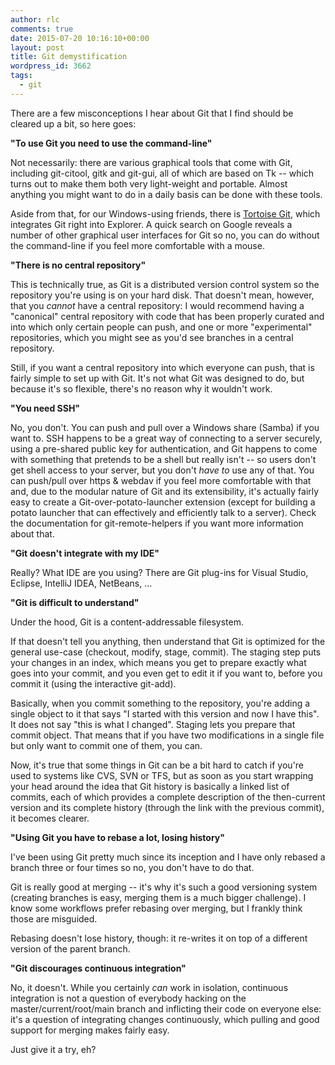 ```yaml
---
author: rlc
comments: true
date: 2015-07-20 10:16:10+00:00
layout: post
title: Git demystification
wordpress_id: 3662
tags:
  - git
---
```


There are a few misconceptions I hear about Git that I find should be cleared up a bit, so here goes:

<!--more-->

**"To use Git you need to use the command-line"**

Not necessarily: there are various graphical tools that come with Git, including git-citool, gitk and git-gui, all of which are based on Tk -- which turns out to make them both very light-weight and portable. Almost anything you might want to do in a daily basis can be done with these tools.

Aside from that, for our Windows-using friends, there is [Tortoise Git](https://code.google.com/p/tortoisegit/), which integrates Git right into Explorer.
A quick search on Google reveals a number of other graphical user interfaces for Git so no, you can do without the command-line if you feel more comfortable with a mouse.

**"There is no central repository"**

This is technically true, as Git is a distributed version control system so the repository you're using is on your hard disk. That doesn't mean, however, that you _cannot_ have a central repository: I would recommend having a "canonical" central repository with code that has been properly curated and into which only certain people can push, and one or more "experimental" repositories, which you might see as you'd see branches in a central repository.

Still, if you want a central repository into which everyone can push, that is fairly simple to set up with Git. It's not what Git was designed to do, but because it's so flexible, there's no reason why it wouldn't work.

**"You need SSH"**

No, you don't. You can push and pull over a Windows share (Samba) if you want to. SSH happens to be a great way of connecting to a server securely, using a pre-shared public key for authentication, and Git happens to come with something that pretends to be a shell but really isn't -- so users don't get shell access to your server, but you don't _have to_ use any of that. You can push/pull over https & webdav if you feel more comfortable with that and, due to the modular nature of Git and its extensibility, it's actually fairly easy to create a Git-over-potato-launcher extension (except for building a potato launcher that can effectively and efficiently talk to a server). Check the documentation for git-remote-helpers if you want more information about that.

**"Git doesn't integrate with my IDE"**

Really? What IDE are you using? There are Git plug-ins for Visual Studio, Eclipse, IntelliJ IDEA, NetBeans, ...

**"Git is difficult to understand"**

Under the hood, Git is a content-addressable filesystem.

If that doesn't tell you anything, then understand that Git is optimized for the general use-case (checkout, modify, stage, commit). The staging step puts your changes in an index, which means you get to prepare exactly what goes into your commit, and you even get to edit it if you want to, before you commit it (using the interactive git-add).

Basically, when you commit something to the repository, you're adding a single object to it that says "I started with this version and now I have this". It does not say "this is what I changed". Staging lets you prepare that commit object. That means that if you have two modifications in a single file but only want to commit one of them, you can.

Now, it's true that some things in Git can be a bit hard to catch if you're used to systems like CVS, SVN or TFS, but as soon as you start wrapping your head around the idea that Git history is basically a linked list of commits, each of which provides a complete description of the then-current version and its complete history (through the link with the previous commit), it becomes clearer.

**"Using Git you have to rebase a lot, losing history"**

I've been using Git pretty much since its inception and I have only rebased a branch three or four times so no, you don't have to do that.

Git is really good at merging -- it's why it's such a good versioning system (creating branches is easy, merging them is a much bigger challenge). I know some workflows prefer rebasing over merging, but I frankly think those are misguided.

Rebasing doesn't lose history, though: it re-writes it on top of a different version of the parent branch.

**"Git discourages continuous integration"**

No, it doesn't. While you certainly _can_ work in isolation, continuous integration is not a question of everybody hacking on the master/current/root/main branch and inflicting their code on everyone else: it's a question of integrating changes continuously, which pulling and good support for merging makes fairly easy.

Just give it a try, eh?
